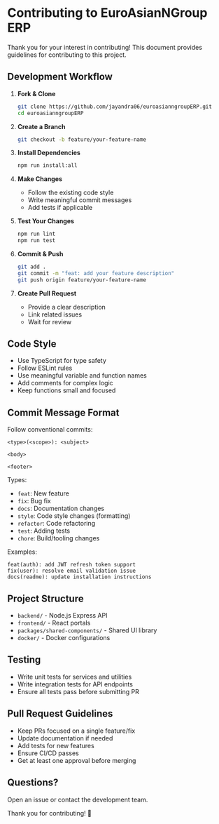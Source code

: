 # Contributing to EuroAsianNGroup ERP

Thank you for your interest in contributing! This document provides guidelines for contributing to this project.

## Development Workflow

1. **Fork & Clone**
   ```bash
   git clone https://github.com/jayandra06/euroasianngroupERP.git
   cd euroasianngroupERP
   ```

2. **Create a Branch**
   ```bash
   git checkout -b feature/your-feature-name
   ```

3. **Install Dependencies**
   ```bash
   npm run install:all
   ```

4. **Make Changes**
   - Follow the existing code style
   - Write meaningful commit messages
   - Add tests if applicable

5. **Test Your Changes**
   ```bash
   npm run lint
   npm run test
   ```

6. **Commit & Push**
   ```bash
   git add .
   git commit -m "feat: add your feature description"
   git push origin feature/your-feature-name
   ```

7. **Create Pull Request**
   - Provide a clear description
   - Link related issues
   - Wait for review

## Code Style

- Use TypeScript for type safety
- Follow ESLint rules
- Use meaningful variable and function names
- Add comments for complex logic
- Keep functions small and focused

## Commit Message Format

Follow conventional commits:

```
<type>(<scope>): <subject>

<body>

<footer>
```

Types:
- `feat`: New feature
- `fix`: Bug fix
- `docs`: Documentation changes
- `style`: Code style changes (formatting)
- `refactor`: Code refactoring
- `test`: Adding tests
- `chore`: Build/tooling changes

Examples:
```
feat(auth): add JWT refresh token support
fix(user): resolve email validation issue
docs(readme): update installation instructions
```

## Project Structure

- `backend/` - Node.js Express API
- `frontend/` - React portals
- `packages/shared-components/` - Shared UI library
- `docker/` - Docker configurations

## Testing

- Write unit tests for services and utilities
- Write integration tests for API endpoints
- Ensure all tests pass before submitting PR

## Pull Request Guidelines

- Keep PRs focused on a single feature/fix
- Update documentation if needed
- Add tests for new features
- Ensure CI/CD passes
- Get at least one approval before merging

## Questions?

Open an issue or contact the development team.

Thank you for contributing! 🎉

